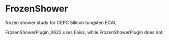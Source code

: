 # FrozenShower
frozen shower study for CEPC Silicon tungsten ECAL

FrozenShowerPlugin_0622 uses Faiss, while FrozenShowerPlugin does not.
